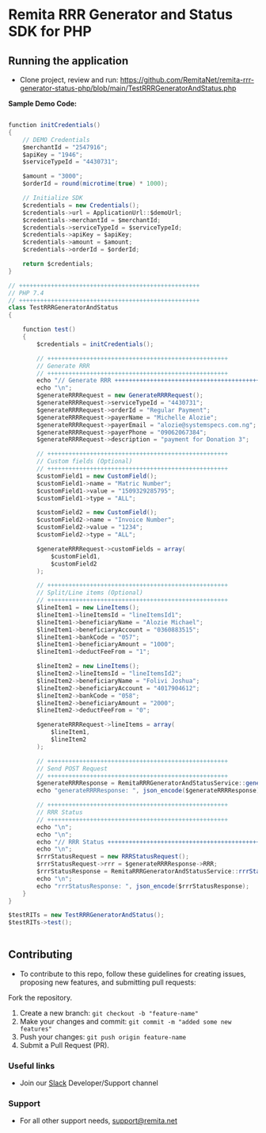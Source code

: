 # Remita RRR Generator and Status SDK for PHP

## Running the application
*  Clone project, review and run:
   https://github.com/RemitaNet/remita-rrr-generator-status-php/blob/main/TestRRRGeneratorAndStatus.php

**Sample Demo Code:**
```java

function initCredentials()
{
    // DEMO Credentials
    $merchantId = "2547916";
    $apiKey = "1946";
    $serviceTypeId = "4430731";

    $amount = "3000";
    $orderId = round(microtime(true) * 1000);

    // Initialize SDK
    $credentials = new Credentials();
    $credentials->url = ApplicationUrl::$demoUrl;
    $credentials->merchantId = $merchantId;
    $credentials->serviceTypeId = $serviceTypeId;
    $credentials->apiKey = $apiKey;
    $credentials->amount = $amount;
    $credentials->orderId = $orderId;

    return $credentials;
}

// +++++++++++++++++++++++++++++++++++++++++++++++++++
// PHP 7.4
// +++++++++++++++++++++++++++++++++++++++++++++++++++
class TestRRRGeneratorAndStatus
{

    function test()
    {
        $credentials = initCredentials();

        // +++++++++++++++++++++++++++++++++++++++++++++++++++
        // Generate RRR
        // +++++++++++++++++++++++++++++++++++++++++++++++++++
        echo "// Generate RRR ++++++++++++++++++++++++++++++++++++++++++++++++++++++++++++++++++++++++++";
        echo "\n";
        $generateRRRRequest = new GenerateRRRRequest();
        $generateRRRRequest->serviceTypeId = "4430731";
        $generateRRRRequest->orderId = "Regular Payment";
        $generateRRRRequest->payerName = "Michelle Alozie";
        $generateRRRRequest->payerEmail = "alozie@systemspecs.com.ng";
        $generateRRRRequest->payerPhone = "09062067384";
        $generateRRRRequest->description = "payment for Donation 3";

        // +++++++++++++++++++++++++++++++++++++++++++++++++++
        // Custom fields (Optional)
        // +++++++++++++++++++++++++++++++++++++++++++++++++++
        $customField1 = new CustomField();
        $customField1->name = "Matric Number";
        $customField1->value = "1509329285795";
        $customField1->type = "ALL";

        $customField2 = new CustomField();
        $customField2->name = "Invoice Number";
        $customField2->value = "1234";
        $customField2->type = "ALL";

        $generateRRRRequest->customFields = array(
            $customField1,
            $customField2
        );

        // +++++++++++++++++++++++++++++++++++++++++++++++++++
        // Split/Line items (Optional)
        // +++++++++++++++++++++++++++++++++++++++++++++++++++
        $lineItem1 = new LineItems();
        $lineItem1->lineItemsId = "lineItemsId1";
        $lineItem1->beneficiaryName = "Alozie Michael";
        $lineItem1->beneficiaryAccount = "0360883515";
        $lineItem1->bankCode = "057";
        $lineItem1->beneficiaryAmount = "1000";
        $lineItem1->deductFeeFrom = "1";

        $lineItem2 = new LineItems();
        $lineItem2->lineItemsId = "lineItemsId2";
        $lineItem2->beneficiaryName = "Folivi Joshua";
        $lineItem2->beneficiaryAccount = "4017904612";
        $lineItem2->bankCode = "058";
        $lineItem2->beneficiaryAmount = "2000";
        $lineItem2->deductFeeFrom = "0";

        $generateRRRRequest->lineItems = array(
            $lineItem1,
            $lineItem2
        );

        // +++++++++++++++++++++++++++++++++++++++++++++++++++
        // Send POST Request
        // +++++++++++++++++++++++++++++++++++++++++++++++++++
        $generateRRRResponse = RemitaRRRGeneratorAndStatusService::generateRRR($generateRRRRequest, $credentials);
        echo "generateRRRResponse: ", json_encode($generateRRRResponse);

        // +++++++++++++++++++++++++++++++++++++++++++++++++++
        // RRR Status
        // +++++++++++++++++++++++++++++++++++++++++++++++++++
        echo "\n";
        echo "\n";
        echo "// RRR Status ++++++++++++++++++++++++++++++++++++++++++++++++++++++++++++++++++++++++++++";
        echo "\n";
        $rrrStatusRequest = new RRRStatusRequest();
        $rrrStatusRequest->rrr = $generateRRRResponse->RRR;
        $rrrStatusResponse = RemitaRRRGeneratorAndStatusService::rrrStatus($rrrStatusRequest, $credentials);
        echo "\n";
        echo "rrrStatusResponse: ", json_encode($rrrStatusResponse);
    }
}

$testRITs = new TestRRRGeneratorAndStatus();
$testRITs->test();
	
```
## Contributing
- To contribute to this repo, follow these guidelines for creating issues, proposing new features, and submitting pull requests:

Fork the repository.
1. Create a new branch: `git checkout -b "feature-name"`
2. Make your changes and commit: `git commit -m "added some new features"`
3. Push your changes: `git push origin feature-name`
4. Submit a Pull Request (PR).

### Useful links
* Join our [Slack](http://bit.ly/RemitaDevSlack) Developer/Support channel
    
### Support
- For all other support needs, support@remita.net

